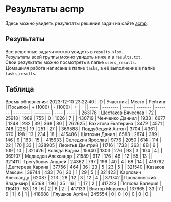 # Результаты acmp
Здесь можно увидеть результаты решения задач на сайте [acmp](https://acmp.ru). 

## Результаты
Все решенные задачи можно увидеть в `results.xlsx`.  
Результаты всей группы можно увидеть ниже и в `results.txt`.  
Свои результаты можно посмотреть в папке `users_results`.  
Домашняя работа написана в папке `tasks`, а её выполнение в папке `tasks_results`.

## Таблица
Время обновления: 2023-12-10 23:22:40
| ID   | Участник | Место | Рейтинг | Посылки | + (1000) | - (1000) | +    | -    |
| ---- | -------- | ----- | ------- | ------- | -------- | -------- | ---- | ---- |
| 263178 | Шестаков Вячеслав | 72 | 25918 | 1969 | 755 | 0 | 1026 | 7 |
| 430719 | Ченченко Даниил | 1933 | 6677 | 1248 | 282 | 39 | 368 | 80 |
| 262625 | Вахитова Екатерина | 3472 | 4571 | 748 | 226 | 19 | 251 | 27 |
| 369588 | Поддубецкий Антон | 3704 | 4361 | 670 | 198 | 13 | 234 | 18 |
| 415486 | Шатохин Данил | 6588 | 2874 | 389 | 146 | 9 | 163 | 15 |
| 415633 | Селедкин Ярослав | 9776 | 2050 | 614 | 114 | 22 | 170 | 33 |
| 328905 | Леонтьв Дмитрий | 11716 | 1733 | 363 | 88 | 6 | 109 | 10 |
| 321426 | Коляда Вадим | 15640 | 1303 | 276 | 93 | 3 | 104 | 4 |
| 369107 | Медведев Александр | 21589 | 917 | 176 | 46 | 12 | 55 | 13 |
| 321411 | Трегубович Андрей | 24362 | 797 | 196 | 40 | 4 | 68 | 14 |
| 416762 | Дегтерева Карина | 37756 | 464 | 36 | 23 | 5 | 23 | 5 |
| 321540 | Казаков Максим | 39744 | 433 | 76 | 20 | 1 | 29 | 5 |
| 321423 | Карпович Александр | 62087 | 213 | 28 | 12 | 3 | 12 | 4 |
| 371742 | Провалинский Владимир | 65168 | 196 | 35 | 16 | 1 | 17 | 2 |
| 417223 | Пяткова Валерия | 116419 | 53 | 18 | 6 | 2 | 6 | 2 |
| 417133 | Виктор Морозов | 137665 | 33 | 7 | 6 | 1 | 6 | 1 |
| 418688 | Глушков Артём | 245554 | 0 | 0 | 0 | 0 | 0 | 0 |
